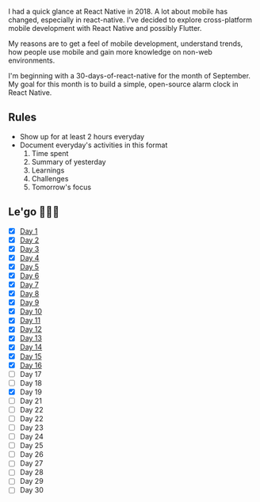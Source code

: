 I had a quick glance at React Native in 2018. A lot about mobile has changed, especially in react-native. I've decided to explore cross-platform mobile development with React Native and possibly Flutter.

My reasons are to get a feel of mobile development, understand trends, how people use mobile and gain more knowledge on non-web environments.

I'm beginning with a 30-days-of-react-native for the month of September. My goal for this month is to build a simple, open-source alarm clock in React Native.

## Rules

- Show up for at least 2 hours everyday
- Document everyday's activities in this format
  1. Time spent
  2. Summary of yesterday
  3. Learnings
  4. Challenges
  5. Tomorrow's focus

## Le'go 🚀🚀🚀

- [x] [Day 1](https://github.com/vickOnRails/react-native-30/blob/master/days/01.md)
- [x] [Day 2](https://github.com/vickOnRails/react-native-30/blob/master/days/02.md)
- [x] [Day 3](https://github.com/vickOnRails/react-native-30/blob/master/days/03.md)
- [x] [Day 4](https://github.com/vickOnRails/react-native-30/blob/master/days/04.md)
- [x] [Day 5](https://github.com/vickOnRails/react-native-30/blob/master/days/05.md)
- [x] [Day 6](https://github.com/vickOnRails/react-native-30/blob/master/days/06.md)
- [x] [Day 7](https://github.com/vickOnRails/react-native-30/blob/master/days/07.md)
- [x] [Day 8](https://github.com/vickOnRails/react-native-30/blob/master/days/08.md)
- [x] [Day 9](https://github.com/vickOnRails/react-native-30/blob/master/days/09.md)
- [x] [Day 10](https://github.com/vickOnRails/react-native-30/blob/master/days/10.md)
- [x] [Day 11](https://github.com/vickOnRails/react-native-30/blob/master/days/11.md)
- [x] [Day 12](https://github.com/vickOnRails/react-native-30/blob/master/days/12.md)
- [x] [Day 13](https://github.com/vickOnRails/react-native-30/blob/master/days/13.md)
- [x] [Day 14](https://github.com/vickOnRails/react-native-30/blob/master/days/14.md)
- [x] [Day 15](https://github.com/vickOnRails/react-native-30/blob/master/days/15.md)
- [x] [Day 16](https://github.com/vickOnRails/react-native-30/blob/master/days/16.md)
- [ ] Day 17
- [ ] Day 18
- [x] Day 19
- [ ] Day 21
- [ ] Day 22
- [ ] Day 22
- [ ] Day 23
- [ ] Day 24
- [ ] Day 25
- [ ] Day 26
- [ ] Day 27
- [ ] Day 28
- [ ] Day 29
- [ ] Day 30
